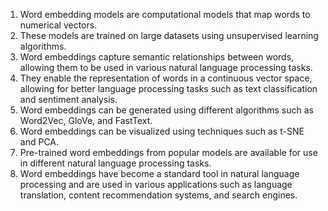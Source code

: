 1. Word embedding models are computational models that map words to numerical vectors. 
2. These models are trained on large datasets using unsupervised learning algorithms. 
3. Word embeddings capture semantic relationships between words, allowing them to be used in various natural language processing tasks. 
4. They enable the representation of words in a continuous vector space, allowing for better language processing tasks such as text classification and sentiment analysis. 
5. Word embeddings can be generated using different algorithms such as Word2Vec, GloVe, and FastText. 
6. Word embeddings can be visualized using techniques such as t-SNE and PCA. 
7. Pre-trained word embeddings from popular models are available for use in different natural language processing tasks. 
8. Word embeddings have become a standard tool in natural language processing and are used in various applications such as language translation, content recommendation systems, and search engines.